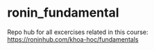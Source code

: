 # ronin_fundamental

Repo hub for all excercises related in this course: https://roninhub.com/khoa-hoc/fundamentals
